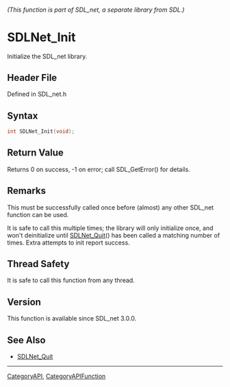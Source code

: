 ###### (This function is part of SDL_net, a separate library from SDL.)
# SDLNet_Init

Initialize the SDL_net library.

## Header File

Defined in SDL_net.h

## Syntax

```c
int SDLNet_Init(void);

```

## Return Value

Returns 0 on success, -1 on error; call SDL_GetError() for details.

## Remarks

This must be successfully called once before (almost) any other SDL_net
function can be used.

It is safe to call this multiple times; the library will only initialize
once, and won't deinitialize until [SDLNet_Quit](SDLNet_Quit)() has been
called a matching number of times. Extra attempts to init report success.

## Thread Safety

It is safe to call this function from any thread.

## Version

This function is available since SDL_net 3.0.0.

## See Also

- [SDLNet_Quit](SDLNet_Quit)

----
[CategoryAPI](CategoryAPI), [CategoryAPIFunction](CategoryAPIFunction)

